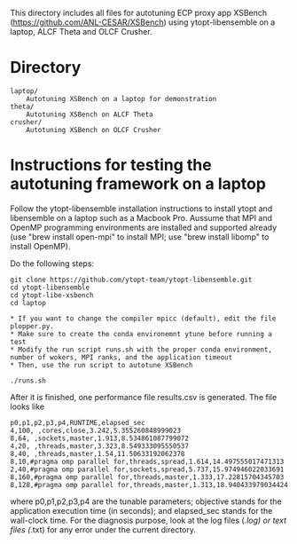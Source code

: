 This directory includes all files for autotuning ECP proxy app XSBench (https://github.com/ANL-CESAR/XSBench) using ytopt-libensemble on a laptop, ALCF Theta and OLCF Crusher.

# Directory
```
laptop/	
    Autotuning XSBench on a laptop for demonstration
theta/
    Autotuning XSBench on ALCF Theta
crusher/	
    Autotuning XSBench on OLCF Crusher 

```

# Instructions for testing the autotuning framework on a laptop 
Follow the ytopt-libensemble installation instructions to install ytopt and libensemble on a laptop such as a Macbook Pro. Aussume that MPI and OpenMP programming environments are installed and supported already (use "brew install open-mpi" to install MPI; use "brew install libomp" to install OpenMP). 

Do the following steps:
```
git clone https://github.com/ytopt-team/ytopt-libensemble.git
cd ytopt-libensemble
cd ytopt-libe-xsbench
cd laptop

* If you want to change the compiler mpicc (default), edit the file plopper.py. 
* Make sure to create the conda environemnt ytune before running a test
* Modify the run script runs.sh with the proper conda environment, number of wokers, MPI ranks, and the application timeout
* Then, use the run script to autotune XSBench 

./runs.sh
```
After it is finished, one performance file results.csv is generated. The file looks like 
```
p0,p1,p2,p3,p4,RUNTIME,elapsed_sec
4,100, ,cores,close,3.242,5.355260848999023
8,64, ,sockets,master,1.913,8.534861087799072
4,20, ,threads,master,3.323,8.549333095550537
8,40, ,threads,master,1.54,11.50633192062378
8,10,#pragma omp parallel for,threads,spread,1.614,14.497555017471313
2,40,#pragma omp parallel for,sockets,spread,5.737,15.974946022033691
8,160,#pragma omp parallel for,threads,master,1.333,17.22815704345703
8,128,#pragma omp parallel for,threads,master,1.313,18.940433979034424
```
where p0,p1,p2,p3,p4 are the tunable parameters; objective stands for the application execution time (in seconds); and elapsed_sec stands for the wall-clock time. For the diagnosis purpose, look at the log files (*.log) or text files (*.txt) for any error under the current directory.

